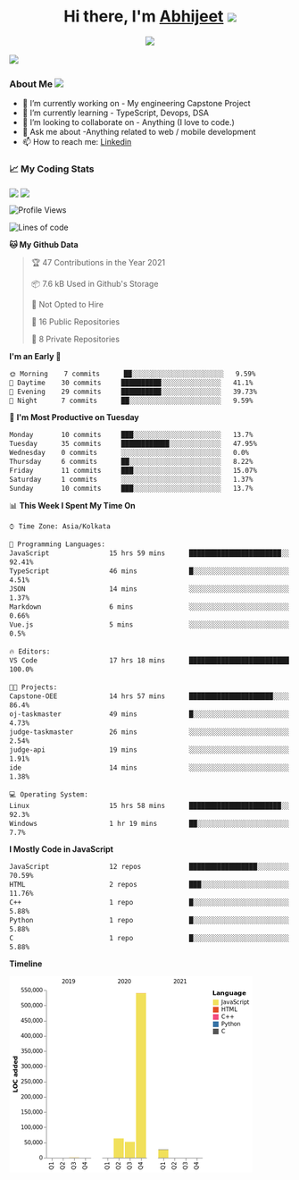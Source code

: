 <div align="center">
   <h1>Hi there, I'm <a href="">Abhijeet</a> <img src="https://media.giphy.com/media/hvRJCLFzcasrR4ia7z/giphy.gif" width="25px"> </h1>
   
   
   <img src="https://pronoun.cyou/x/y?subject=He&object=Him&height=20"> 
</div>

![](https://komarev.com/ghpvc/?username=abhijeetsingh-22)

<h3>About Me 
<img src = "https://media0.giphy.com/media/KDDpcKigbfFpnejZs6/giphy.gif?cid=ecf05e47oy6f4zjs8g1qoiystc56cu7r9tb8a1fe76e05oty&rid=giphy.gif" width = 80px>
</h3>

- 🔭 I’m currently working on - My engineering Capstone Project
- 🌱 I’m currently learning - TypeScript, Devops, DSA
- 👯 I’m looking to collaborate on - Anything (I love to code.)
- 💬 Ask me about -Anything related to web / mobile development
- 📫 How to reach me: [Linkedin](https://www.linkedin.com/in/amabhijeet/)

### &#128200; My Coding Stats

<img align="center" src="https://github-readme-stats.vercel.app/api?username=abhijeetsingh-22&count_private=true&show_icons=true&theme=default&hide=stars" />

<img align="center" src="https://github-readme-stats.vercel.app/api/top-langs/?username=abhijeetsingh-22&theme=default&layout=compact" />

<!--START_SECTION:waka-->
![Profile Views](http://img.shields.io/badge/Profile%20Views-7-blue)

![Lines of code](https://img.shields.io/badge/From%20Hello%20World%20I%27ve%20Written-685110%20lines%20of%20code-blue)

**🐱 My Github Data** 

> 🏆 47 Contributions in the Year 2021
 > 
> 📦 7.6 kB Used in Github's Storage 
 > 
> 🚫 Not Opted to Hire
 > 
> 📜 16 Public Repositories 
 > 
> 🔑 8 Private Repositories  
 > 
**I'm an Early 🐤** 

```text
🌞 Morning    7 commits      ██░░░░░░░░░░░░░░░░░░░░░░░   9.59% 
🌆 Daytime    30 commits     ██████████░░░░░░░░░░░░░░░   41.1% 
🌃 Evening    29 commits     ██████████░░░░░░░░░░░░░░░   39.73% 
🌙 Night      7 commits      ██░░░░░░░░░░░░░░░░░░░░░░░   9.59%

```
📅 **I'm Most Productive on Tuesday** 

```text
Monday       10 commits     ███░░░░░░░░░░░░░░░░░░░░░░   13.7% 
Tuesday      35 commits     ████████████░░░░░░░░░░░░░   47.95% 
Wednesday    0 commits      ░░░░░░░░░░░░░░░░░░░░░░░░░   0.0% 
Thursday     6 commits      ██░░░░░░░░░░░░░░░░░░░░░░░   8.22% 
Friday       11 commits     ███░░░░░░░░░░░░░░░░░░░░░░   15.07% 
Saturday     1 commits      ░░░░░░░░░░░░░░░░░░░░░░░░░   1.37% 
Sunday       10 commits     ███░░░░░░░░░░░░░░░░░░░░░░   13.7%

```


📊 **This Week I Spent My Time On** 

```text
⌚︎ Time Zone: Asia/Kolkata

💬 Programming Languages: 
JavaScript               15 hrs 59 mins      ███████████████████████░░   92.41% 
TypeScript               46 mins             █░░░░░░░░░░░░░░░░░░░░░░░░   4.51% 
JSON                     14 mins             ░░░░░░░░░░░░░░░░░░░░░░░░░   1.37% 
Markdown                 6 mins              ░░░░░░░░░░░░░░░░░░░░░░░░░   0.66% 
Vue.js                   5 mins              ░░░░░░░░░░░░░░░░░░░░░░░░░   0.5%

🔥 Editors: 
VS Code                  17 hrs 18 mins      █████████████████████████   100.0%

🐱‍💻 Projects: 
Capstone-OEE             14 hrs 57 mins      █████████████████████░░░░   86.4% 
oj-taskmaster            49 mins             █░░░░░░░░░░░░░░░░░░░░░░░░   4.73% 
judge-taskmaster         26 mins             ░░░░░░░░░░░░░░░░░░░░░░░░░   2.54% 
judge-api                19 mins             ░░░░░░░░░░░░░░░░░░░░░░░░░   1.91% 
ide                      14 mins             ░░░░░░░░░░░░░░░░░░░░░░░░░   1.38%

💻 Operating System: 
Linux                    15 hrs 58 mins      ███████████████████████░░   92.3% 
Windows                  1 hr 19 mins        ██░░░░░░░░░░░░░░░░░░░░░░░   7.7%

```

**I Mostly Code in JavaScript** 

```text
JavaScript               12 repos            █████████████████░░░░░░░░   70.59% 
HTML                     2 repos             ███░░░░░░░░░░░░░░░░░░░░░░   11.76% 
C++                      1 repo              █░░░░░░░░░░░░░░░░░░░░░░░░   5.88% 
Python                   1 repo              █░░░░░░░░░░░░░░░░░░░░░░░░   5.88% 
C                        1 repo              █░░░░░░░░░░░░░░░░░░░░░░░░   5.88%

```


**Timeline**

![Chart not found](https://raw.githubusercontent.com/abhijeetsingh-22/abhijeetsingh-22/master/charts/bar_graph.png) 


<!--END_SECTION:waka-->
